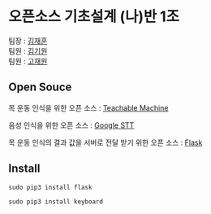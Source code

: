# 오픈소스 기초설계 (나)반 1조 

팀장 : [김재훈](https://github.com/zaehuun)  
팀원 : [김기원](https://github.com/justkiwon)  
팀원 : [고재원](https://github.com/jaewon1778)  

## Open Souce
목 운동 인식을 위한 오픈 소스 : [Teachable Machine](https://teachablemachine.withgoogle.com/)
  
음성 인식을 위한 오픈 소스 : [Google STT](https://cloud.google.com/speech-to-text/docs/?hl=ko)

목 운동 인식의 결과 값을 서버로 전달 받기 위한 오픈 소스 : [Flask](https://flask-docs-kr.readthedocs.io/ko/latest/)


## Install
 
```
sudo pip3 install flask
```
```
sudo pip3 install keyboard
```
